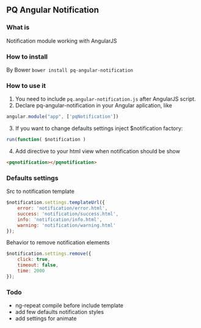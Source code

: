 ## PQ Angular Notification

### What is
Notification module working with AngularJS

### How to install

By Bower
`bower install pq-angular-notification`

### How to use it
1. You need to include  `pq.angular-notification.js` after AngularJS script.
2. Declare pq-angular-notification in your Angular aplication, like
```javascript
angular.module("app", ['pqNotification'])
```
3. If you want to change defaults settings inject $notification factory:
```javascript
run(function( $notification )
```
4. Add directive to your html view when notification should be show
```html
<pqnotification></pqnotification>
```

### Defaults settings
Src to notification template

```javascript
$notification.settings.templateUrl({
    error: 'notification/error.html',
    success: 'notification/success.html',
    info: 'notification/info.html',
    warning: 'notification/warning.html'
});
```

Behavior to remove notification elements

```javascript
$notification.settings.remove({
    click: true,
    timeout: false,
    time: 2000
});
```

### Todo
  - ng-repeat compile before include template
  - add few defaults notification styles
  - add settings for animate

